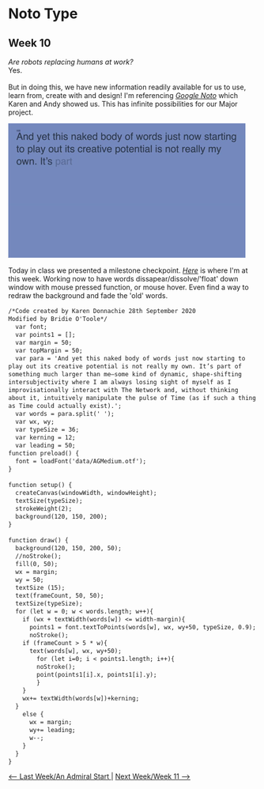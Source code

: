 # Noto Type 
## Week 10 

*Are robots replacing humans at work?* <br>
Yes. <br><br>
But in doing this, we have new information readily available for us to use, learn from, create with and design! 
I'm referencing [*Google Noto*](https://www.google.com/get/noto/) which Karen and Andy showed us. This has infinite possibilities for our Major project. 

![periwinkleprintgif](periwinkleprint.gif)

Today in class we presented a milestone checkpoint. [*Here*](https://bridieotoole.github.io/codewords/week_10/PeriwinkleTypedText/) is where I'm at this week. Working now to have words dissapear/dissolve/'float' down window with mouse pressed function, or mouse hover. Even find a way to redraw the background and fade the 'old' words. 

```
/*Code created by Karen Donnachie 28th September 2020
Modified by Bridie O'Toole*/ 
  var font;
  var points1 = [];
  var margin = 50;
  var topMargin = 50;
  var para = 'And yet this naked body of words just now starting to play out its creative potential is not really my own. It’s part of something much larger than me—some kind of dynamic, shape-shifting intersubjectivity where I am always losing sight of myself as I improvisationally interact with The Network and, without thinking about it, intuitively manipulate the pulse of Time (as if such a thing as Time could actually exist).';
  var words = para.split(' '); 
  var wx, wy; 
  var typeSize = 36; 
  var kerning = 12; 
  var leading = 50; 
function preload() {
  font = loadFont('data/AGMedium.otf'); 
}

function setup() {
  createCanvas(windowWidth, windowHeight);
  textSize(typeSize);
  strokeWeight(2);
  background(120, 150, 200);
}

function draw() {
  background(120, 150, 200, 50);
  //noStroke();
  fill(0, 50);
  wx = margin;
  wy = 50; 
  textSize (15);
  text(frameCount, 50, 50);
  textSize(typeSize);
  for (let w = 0; w < words.length; w++){
    if (wx + textWidth(words[w]) <= width-margin){
      points1 = font.textToPoints(words[w], wx, wy+50, typeSize, 0.9);
      noStroke();
    if (frameCount > 5 * w){
      text(words[w], wx, wy+50);
        for (let i=0; i < points1.length; i++){
        noStroke();
        point(points1[i].x, points1[i].y);
        }
    }  
    wx+= textWidth(words[w])+kerning; 
  }
    else {
      wx = margin;
      wy+= leading;
      w--;
    }
  }
} 
``` 
<p align="center">

<a href='https://bridieotoole.github.io/codewords/week_09/'> <-- Last Week/An Admiral Start </a> | <a href='https://bridieotoole.github.io/codewords/week_11/'> Next Week/Week 11 --> </a>
  
</p>
